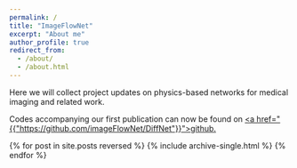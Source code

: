 ```yaml
---
permalink: /
title: "ImageFlowNet"
excerpt: "About me"
author_profile: true
redirect_from: 
  - /about/
  - /about.html
---
```


Here we will collect project updates on physics-based networks for medical imaging and related work.

Codes accompanying our first publication can now be found on <u><a href="{{"https://github.com/imageFlowNet/DiffNet"}}">github</a>.</u>

{% for post in site.posts reversed %}
  {% include archive-single.html %}
{% endfor %}